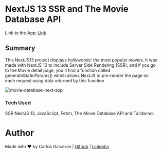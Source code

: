 # NextJS 13 SSR and The Movie Database API


Link to the App: [Link](https://next13-movie-database-app.vercel.app/)

## Summary

This NextJS13 project displays hollywoods' the most popular movies. It was made with NextJS 13 to include Server Side Rendering (SSR), and if you go to the Movie detail page, you'll find a function called generateStaticParams() which allows NextJS to pre-render the page on each request using data returned by this function.

![movie-database-next-app](https://user-images.githubusercontent.com/11094871/218000537-8b56dfcc-f7df-4369-be33-9c21b4003fdd.png)


### Tech Used

SSR NextJS 13, JavaScript, Fetch, The Movie Database API and Taildwind.

# Author

Made with ♥ by Carlos Galceran | [Github](https://github.com/cgalceran) | [LinkedIn](https://www.linkedin.com/in/cgalceran/)
